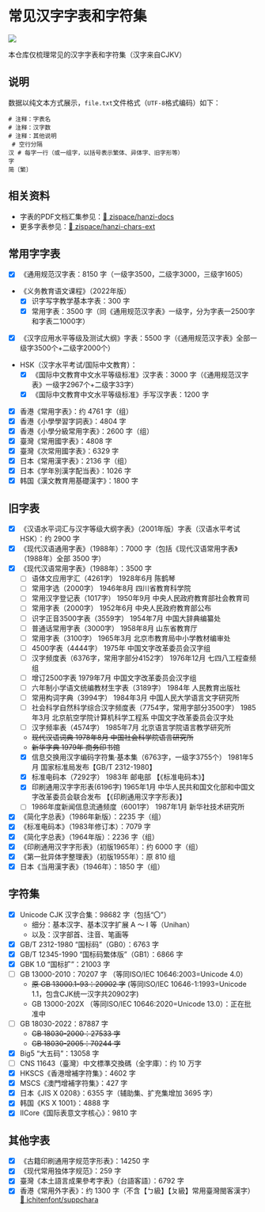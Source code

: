 # 常见汉字字表和字符集

![](https://img.shields.io/badge/%E6%B1%89%E5%AD%97_hanzi-005AF0?style=for-the-badge)

本仓库仅梳理常见的汉字字表和字符集（汉字来自CJKV）

## 说明

数据以纯文本方式展示，`file.txt`文件格式（`UTF-8`格式编码）如下：

```plaintext
# 注释：字表名
# 注释：汉字数
# 注释：其他说明
 # 空行分隔
汉 # 每字一行（或一组字，以括号表示繁体、异体字、旧字形等）
字
简〔繁〕

```

## 相关资料

- 字表的PDF文档汇集参见：[:link: zispace/hanzi-docs](https://github.com/zispace/hanzi-docs)
- 更多字表参见：[:link: zispace/hanzi-chars-ext](https://github.com/zispace/hanzi-chars-ext)

## 常用字字表

- [x] 《通用规范汉字表：8150 字（一级字3500，二级字3000，三级字1605）
- 《义务教育语文课程》（2022年版）
  - [x] 识字写字教学基本字表：300 字
  - [x] 常用字表：3500 字（同《通用规范汉字表》一级字，分为字表一2500字和字表二1000字）
- [x] 《汉字应用水平等级及测试大纲》字表：5500 字（《通用规范汉字表》全部一级字3500个+二级字2000个）
- HSK（汉字水平考试/国际中文教育）：
  - [x] 《国际中文教育中文水平等级标准》汉字表：3000 字（《通用规范汉字表》一级字2967个+二级字33字）
  - [x] 《国际中文教育中文水平等级标准》手写汉字表：1200 字
- [x] 香港《常用字表》：约 4761 字（组）
- [x] 香港《小學學習字詞表》：4804 字
- [x] 香港《小學分級常用字表》：2600 字（组）
- [x] 臺灣《常用國字表》：4808 字
- [x] 臺灣《次常用國字表》：6329 字
- [x] 日本《常用漢字表》：2136 字（组）
- [x] 日本《学年別漢字配当表》：1026 字
- [x] 韩国《漢文教育用基礎漢字》：1800 字

## 旧字表

- [x] 《汉语水平词汇与汉字等级大纲字表》（2001年版）字表（汉语水平考试HSK）：约 2900 字
- [x] 《现代汉语通用字表》（1988年）：7000 字（包括《现代汉语常用字表》（1988年）全部 3500 字）
- [x] 《现代汉语常用字表》（1988年）：3500 字
  - [ ] 语体文应用字汇（4261字） 1928年6月 陈鹤琴
  - [ ] 常用字选（2000字） 1946年8月 四川省教育科学院
  - [ ] 常用汉字登记表（1017字） 1950年9月 中央人民政府教育部社会教育司
  - [ ] 常用字表（2000字） 1952年6月 中央人民政府教育部公布
  - [ ] 识字正音3500字表（3559字） 1954年7月 中国大辞典编纂处
  - [ ] 普通话常用字表（3000字） 1958年8月 山东省教育厅
  - [ ] 常用字表（3100字） 1965年3月 北京市教育局中小学教材编审处
  - [ ] 4500字表（4444字） 1975年 中国文字改革委员会汉字组
  - [ ] 汉字频度表（6376字，常用字部分4152字） 1976年12月 七四八工程查频组
  - [ ] 增订2500字表 1979年7月 中国文字改革委员会汉字组
  - [ ] 六年制小学语文统编教材生字表（3189字） 1984年 人民教育出版社
  - [ ] 常用构词字典（3994字） 1984年3月 中国人民大学语言文字研究所
  - [ ] 社会科学自然科学综合汉字频度表（7754字，常用字部分3500字） 1985年3月 北京航空学院计算机科学工程系 中国文字改革委员会汉字处
  - [ ] 汉字频率表（4574字） 1985年7月 北京语言学院语言教学研究所
  - ~~现代汉语词典 1978年8月 中国社会科学院语言研究所~~
  - ~~新华字典 1979年 商务印书馆~~
  - [x] 信息交换用汉字编码字符集·基本集（6763字，一级字3755个） 1981年5月 国家标准局发布【GB/T 2312-1980】
  - [x] 标准电码本（7292字） 1983年 邮电部 【《标准电码本》】
  - [x] 印刷通用汉字字形表(6196字) 1965年1月 中华人民共和国文化部和中国文字改革委员会联合发布 【《印刷通用汉字字形表》】
  - [ ] 1986年度新闻信息流通频度（6001字） 1987年1月 新华社技术研究所
- [x] 《简化字总表》（1986年新版）：2235 字（组）
- [x] 《标准电码本》（1983年修订本）：7079 字
- [x] 《简化字总表》（1964年版）：2236 字（组）
- [x] 《印刷通用汉字字形表》（初版1965年）：约 6000 字（组）
- [x] 《第一批异体字整理表》（初版1955年）：原 810 组
- [x] 日本《当用漢字表》（1946年）：1850 字（组）

## 字符集

- [x] Unicode CJK 汉字合集：98682 字（包括“〇”）
  - 细分：基本汉字、基本汉字扩展 A ～ I 等（Unihan） 
  - 以及：汉字部首、注音、笔画等
- [x] GB/T 2312-1980 “国标码”（GB0）：6763 字
- [x] GB/T 12345-1990 “国标码繁体版”（GB1）：6866 字
- [x] GBK 1.0 “国标扩”：21003 字
- [ ] GB 13000-2010：70207 字 （等同ISO/IEC 10646:2003=Unicode 4.0）
  - ~~原 GB 13000.1-93：20902 字~~ (等同ISO/IEC 10646-1:1993=Unicode 1.1，包含CJK统一汉字共20902字)
  - GB 13000-202X （等同ISO/IEC 10646:2020=Unicode 13.0）：正在批准中
- [ ] GB 18030-2022：87887 字
  - ~~GB 18030-2000：27533 字~~
  - ~~GB 18030-2005：70244 字~~
- [x] Big5 “大五码”：13058 字
- [ ] CNS 11643（臺灣）中文標準交換碼（全字庫）：约 10 万字
- [x] HKSCS《香港增補字符集》：4602 字
- [x] MSCS《澳門增補字符集》：427 字
- [x] 日本《JIS X 0208》：6355 字（辅助集、扩充集增加 3695 字）
- [x] 韩国《KS X 1001》：4888 字
- [x] IICore《国际表意文字核心》：9810 字

## 其他字表

- [x] 《古籍印刷通用字规范字形表》：14250 字
- [x] 《现代常用独体字规范》：259 字
- [x] 臺灣《本土語言成果參考字表》（台語客語）：6792 字
- [x] 香港《常用外字表》：约 1300 字（不含【ㄅ級】【ㄆ級】常用臺灣閩客漢字） [:link: ichitenfont/suppchara](https://github.com/ichitenfont/suppchara)
